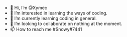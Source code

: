 - 👋 Hi, I’m @Xymec
- 👀 I’m interested in learning the ways of coding.
- 🌱 I’m currently learning coding in general.
- 💞️ I’m looking to collaborate on nothing at the moment.
- 📫 How to reach me #Snowy#7441

<!---
Xymec/Xymec is a ✨ special ✨ repository because its `README.md` (this file) appears on your GitHub profile.
You can click the Preview link to take a look at your changes.
--->
